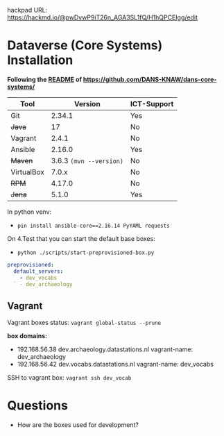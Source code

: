 hackpad URL: https://hackmd.io/@pwDvwP9iT26n_AGA3SL1fQ/H1hQPCEIgg/edit


# Dataverse (Core Systems) Installation


**Following the [README](https://github.com/DANS-KNAW/dans-core-systems/blob/master/README.md) of https://github.com/DANS-KNAW/dans-core-systems/**


| Tool       | Version                 | ICT-Support |
|------------|-------------------------|-------------|
| Git        | 2.34.1                  | Yes         |
| <s>Java</s>       | 17                      | No          |
| Vagrant    | 2.4.1                   | No          |
| Ansible    | 2.16.0                  | Yes         |   
| <s>Maven</s>      | 3.6.3 `(mvn --version)` | No          |
| VirtualBox | 7.0.x                   | No          |
| <s>RPM</s>        | 4.17.0                  | No          |
| <s>Jena</s>       | 5.1.0                   | Yes         |




In python venv:

* `pin install ansible-core==2.16.14 PyYAML requests`


On 4.Test that you can start the default base boxes: 

* `python ./scripts/start-preprovisioned-box.py`

```yaml
preprovisioned:
  default_servers:
    - dev_vocabs
  ` - dev_archaeology
```




## Vagrant

Vagrant boxes status: `vagrant global-status --prune`


**box domains:**
* 192.168.56.38   dev.archaeology.datastations.nl vagrant-name: dev_archaeology
* 192.168.56.42   dev.vocabs.datastations.nl vagrant-name: dev_vocabs


SSH to vagrant box: `vagrant ssh dev_vocab`


# Questions
* How are the boxes used for development?